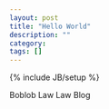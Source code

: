 ```yaml
---
layout: post
title: "Hello World"
description: ""
category: 
tags: []
---
```

{% include JB/setup %}

Boblob Law Law Blog
